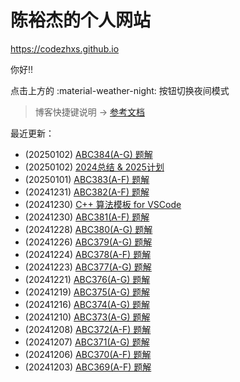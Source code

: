 # 陈裕杰的个人网站

<https://codezhxs.github.io>

你好!!

点击上方的 :material-weather-night: 按钮切换夜间模式

> 博客快捷键说明 -> [参考文档](https://squidfunk.github.io/mkdocs-material/setup/setting-up-navigation/#keyboard-shortcuts-mkdocsyml)

最近更新：

- (20250102) [ABC384(A-G) 题解](./algorithm/AtCoder/abc384.md)
- (20250102) [2024总结 & 2025计划](./essay/diary/2025-00.md)
- (20250101) [ABC383(A-F) 题解](./algorithm/AtCoder/abc383.md)
- (20241231) [ABC382(A-F) 题解](./algorithm/AtCoder/abc382.md)
- (20241230) [C++ 算法模板 for VSCode](./algorithm/cpp_templete.md)
- (20241230) [ABC381(A-F) 题解](./algorithm/AtCoder/abc381.md)
- (20241228) [ABC380(A-G) 题解](./algorithm/AtCoder/abc380.md)
- (20241226) [ABC379(A-G) 题解](./algorithm/AtCoder/abc379.md)
- (20241224) [ABC378(A-F) 题解](./algorithm/AtCoder/abc378.md)
- (20241223) [ABC377(A-G) 题解](./algorithm/AtCoder/abc377.md)
- (20241221) [ABC376(A-G) 题解](./algorithm/AtCoder/abc376.md)
- (20241219) [ABC375(A-G) 题解](./algorithm/AtCoder/abc375.md)
- (20241216) [ABC374(A-G) 题解](./algorithm/AtCoder/abc374.md)
- (20241210) [ABC373(A-G) 题解](./algorithm/AtCoder/abc373.md)
- (20241208) [ABC372(A-F) 题解](./algorithm/AtCoder/abc372.md)
- (20241207) [ABC371(A-G) 题解](./algorithm/AtCoder/abc371.md)
- (20241206) [ABC370(A-F) 题解](./algorithm/AtCoder/abc370.md)
- (20241203) [ABC369(A-F) 题解](./algorithm/AtCoder/abc369.md)
